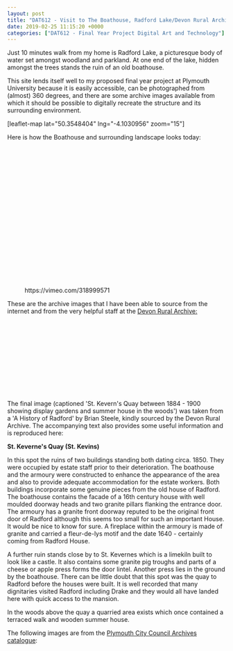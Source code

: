 ```yaml
---
layout: post
title: "DAT612 - Visit to The Boathouse, Radford Lake/Devon Rural Archive"
date: 2019-02-25 11:15:20 +0000
categories: ["DAT612 - Final Year Project Digital Art and Technology"]
---
```


Just 10 minutes walk from my home is Radford Lake, a picturesque body of water set amongst woodland and parkland. At one end of the lake, hidden amongst the trees stands the ruin of an old boathouse.

This site lends itself well to my proposed final year project at Plymouth University because it is easily accessible, can be photographed from (almost) 360 degrees, and there are some archive images available from which it should be possible to digitally recreate the structure and its surrounding environment.

[leaflet-map lat="50.3548404" lng="-4.1030956" zoom="15"]

Here is how the Boathouse and surrounding landscape looks today:

<figure class="wp-block-gallery has-nested-images columns-default is-cropped"><figure class="wp-block-image size-large"><a href="{{ site.baseurl }}/wp-content/uploads/2023/06/boathouse-radford-lake-present-day_46261898525_o-scaled.jpg"><img src="https://www.circleseven.co.uk/wp-content/uploads/2023/06/boathouse-radford-lake-present-day_46261898525_o-1024x768.jpg" alt="" class="wp-image-1098"/></a></figure>

<figure class="wp-block-image size-large"><a href="{{ site.baseurl }}/wp-content/uploads/2023/06/boathouse-radford-lake-present-day_32234306697_o-scaled.jpg"><img src="https://www.circleseven.co.uk/wp-content/uploads/2023/06/boathouse-radford-lake-present-day_32234306697_o-768x1024.jpg" alt="" class="wp-image-1121"/></a></figure>

<figure class="wp-block-image size-large"><a href="{{ site.baseurl }}/wp-content/uploads/2023/06/boathouse-radford-lake-present-day_46261902085_o-scaled.jpg"><img src="https://www.circleseven.co.uk/wp-content/uploads/2023/06/boathouse-radford-lake-present-day_46261902085_o-scaled.jpg" alt="" class="wp-image-1120"/></a></figure>

<figure class="wp-block-image size-large"><a href="{{ site.baseurl }}/wp-content/uploads/2023/06/boathouse-radford-lake-present-day_46452683684_o-scaled.jpg"><img src="https://www.circleseven.co.uk/wp-content/uploads/2023/06/boathouse-radford-lake-present-day_46452683684_o-768x1024.jpg" alt="" class="wp-image-1118"/></a></figure>

<figure class="wp-block-image size-large"><a href="{{ site.baseurl }}/wp-content/uploads/2023/06/boathouse-radford-lake-present-day_32234307697_o-scaled.jpg"><img src="https://www.circleseven.co.uk/wp-content/uploads/2023/06/boathouse-radford-lake-present-day_32234307697_o-scaled.jpg" alt="" class="wp-image-1119"/></a></figure>

<figure class="wp-block-image size-large"><a href="{{ site.baseurl }}/wp-content/uploads/2023/06/boathouse-radford-lake-present-day_46261901585_o-scaled.jpg"><img src="https://www.circleseven.co.uk/wp-content/uploads/2023/06/boathouse-radford-lake-present-day_46261901585_o-1024x768.jpg" alt="" class="wp-image-1117"/></a></figure>

<figure class="wp-block-image size-large"><a href="{{ site.baseurl }}/wp-content/uploads/2023/06/boathouse-radford-lake-present-day_32234307117_o-scaled.jpg"><img src="https://www.circleseven.co.uk/wp-content/uploads/2023/06/boathouse-radford-lake-present-day_32234307117_o-scaled.jpg" alt="" class="wp-image-1116"/></a></figure>

<figure class="wp-block-image size-large"><a href="{{ site.baseurl }}/wp-content/uploads/2023/06/boathouse-radford-lake-present-day_46261901235_o.jpg"><img src="https://www.circleseven.co.uk/wp-content/uploads/2023/06/boathouse-radford-lake-present-day_46261901235_o.jpg" alt="" class="wp-image-1115"/></a></figure>

<figure class="wp-block-image size-large"><a href="{{ site.baseurl }}/wp-content/uploads/2023/06/boathouse-radford-lake-present-day_46261901355_o-scaled.jpg"><img src="https://www.circleseven.co.uk/wp-content/uploads/2023/06/boathouse-radford-lake-present-day_46261901355_o-768x1024.jpg" alt="" class="wp-image-1114"/></a></figure>

<figure class="wp-block-image size-large"><a href="{{ site.baseurl }}/wp-content/uploads/2023/06/boathouse-radford-lake-present-day_32234305677_o-scaled.jpg"><img src="https://www.circleseven.co.uk/wp-content/uploads/2023/06/boathouse-radford-lake-present-day_32234305677_o-scaled.jpg" alt="" class="wp-image-1113"/></a></figure>

<figure class="wp-block-image size-large"><a href="{{ site.baseurl }}/wp-content/uploads/2023/06/boathouse-radford-lake-present-day_46261901925_o-scaled.jpg"><img src="https://www.circleseven.co.uk/wp-content/uploads/2023/06/boathouse-radford-lake-present-day_46261901925_o-scaled.jpg" alt="" class="wp-image-1112"/></a></figure>

<figure class="wp-block-image size-large"><a href="{{ site.baseurl }}/wp-content/uploads/2023/06/boathouse-radford-lake-present-day_32234307947_o.jpg"><img src="https://www.circleseven.co.uk/wp-content/uploads/2023/06/boathouse-radford-lake-present-day_32234307947_o.jpg" alt="" class="wp-image-1110"/></a></figure>

<figure class="wp-block-image size-large"><a href="{{ site.baseurl }}/wp-content/uploads/2023/06/boathouse-radford-lake-present-day_32234306377_o-scaled.jpg"><img src="https://www.circleseven.co.uk/wp-content/uploads/2023/06/boathouse-radford-lake-present-day_32234306377_o-scaled.jpg" alt="" class="wp-image-1109"/></a></figure>

<figure class="wp-block-image size-large"><a href="{{ site.baseurl }}/wp-content/uploads/2023/06/boathouse-radford-lake-present-day_32234306457_o-scaled.jpg"><img src="https://www.circleseven.co.uk/wp-content/uploads/2023/06/boathouse-radford-lake-present-day_32234306457_o-scaled.jpg" alt="" class="wp-image-1108"/></a></figure>

<figure class="wp-block-image size-large"><a href="{{ site.baseurl }}/wp-content/uploads/2023/06/boathouse-radford-lake-present-day_46261901745_o-scaled.jpg"><img src="https://www.circleseven.co.uk/wp-content/uploads/2023/06/boathouse-radford-lake-present-day_46261901745_o-scaled.jpg" alt="" class="wp-image-1107"/></a></figure>

<figure class="wp-block-image size-large"><a href="{{ site.baseurl }}/wp-content/uploads/2023/06/boathouse-radford-lake-present-day_32234305517_o.jpg"><img src="https://www.circleseven.co.uk/wp-content/uploads/2023/06/boathouse-radford-lake-present-day_32234305517_o.jpg" alt="" class="wp-image-1105"/></a></figure>

<figure class="wp-block-image size-large"><a href="{{ site.baseurl }}/wp-content/uploads/2023/06/boathouse-radford-lake-present-day_32234306827_o-scaled.jpg"><img src="https://www.circleseven.co.uk/wp-content/uploads/2023/06/boathouse-radford-lake-present-day_32234306827_o-scaled.jpg" alt="" class="wp-image-1106"/></a></figure>

<figure class="wp-block-image size-large"><a href="{{ site.baseurl }}/wp-content/uploads/2023/06/boathouse-radford-lake-present-day_46261899775_o-scaled.jpg"><img src="https://www.circleseven.co.uk/wp-content/uploads/2023/06/boathouse-radford-lake-present-day_46261899775_o-scaled.jpg" alt="" class="wp-image-1104"/></a></figure>

<figure class="wp-block-image size-large"><a href="{{ site.baseurl }}/wp-content/uploads/2023/06/boathouse-radford-lake-present-day_32234306737_o-scaled.jpg"><img src="https://www.circleseven.co.uk/wp-content/uploads/2023/06/boathouse-radford-lake-present-day_32234306737_o-scaled.jpg" alt="" class="wp-image-1103"/></a></figure>

<figure class="wp-block-image size-large"><a href="{{ site.baseurl }}/wp-content/uploads/2023/06/boathouse-radford-lake-present-day_46261900195_o-scaled.jpg"><img src="https://www.circleseven.co.uk/wp-content/uploads/2023/06/boathouse-radford-lake-present-day_46261900195_o-1024x768.jpg" alt="" class="wp-image-1101"/></a></figure>

<figure class="wp-block-image size-large"><a href="{{ site.baseurl }}/wp-content/uploads/2023/06/boathouse-radford-lake-present-day_32234307447_o-scaled.jpg"><img src="https://www.circleseven.co.uk/wp-content/uploads/2023/06/boathouse-radford-lake-present-day_32234307447_o-1024x768.jpg" alt="" class="wp-image-1102"/></a></figure>

<figure class="wp-block-image size-large"><a href="{{ site.baseurl }}/wp-content/uploads/2023/06/boathouse-radford-lake-present-day_32234307377_o-scaled.jpg"><img src="https://www.circleseven.co.uk/wp-content/uploads/2023/06/boathouse-radford-lake-present-day_32234307377_o-1024x768.jpg" alt="" class="wp-image-1100"/></a></figure>

<figure class="wp-block-image size-large"><a href="{{ site.baseurl }}/wp-content/uploads/2023/06/boathouse-radford-lake-present-day_32234307827_o-scaled.jpg"><img src="https://www.circleseven.co.uk/wp-content/uploads/2023/06/boathouse-radford-lake-present-day_32234307827_o-768x1024.jpg" alt="" class="wp-image-1099"/></a></figure>
</figure>

<figure class="wp-block-embed is-type-video is-provider-vimeo wp-block-embed-vimeo wp-embed-aspect-9-16 wp-has-aspect-ratio"><div class="wp-block-embed__wrapper">
https://vimeo.com/318999571
</div></figure>

<p>These are the archive images that I have been able to source from the internet and from the very helpful staff at the <a href="http://www.devonruralarchive.com/" target="_blank" rel="noreferrer noopener">Devon Rural Archive:</a></p>

<figure class="wp-block-gallery has-nested-images columns-default is-cropped"><figure class="wp-block-image size-large"><a href="{{ site.baseurl }}/wp-content/uploads/2023/06/boathouse-radford-lake-archived_32234376137_o.png"><img src="https://www.circleseven.co.uk/wp-content/uploads/2023/06/boathouse-radford-lake-archived_32234376137_o.png" alt="" class="wp-image-1132"/></a></figure>

<figure class="wp-block-image size-large"><a href="{{ site.baseurl }}/wp-content/uploads/2023/06/boathouse-radford-lake-archived_32234376247_o.jpg"><img src="https://www.circleseven.co.uk/wp-content/uploads/2023/06/boathouse-radford-lake-archived_32234376247_o.jpg" alt="" class="wp-image-1125"/></a></figure>

<figure class="wp-block-image size-large"><a href="{{ site.baseurl }}/wp-content/uploads/2023/06/boathouse-radford-lake-archived_32234376327_o.jpg"><img src="https://www.circleseven.co.uk/wp-content/uploads/2023/06/boathouse-radford-lake-archived_32234376327_o-1024x646.jpg" alt="" class="wp-image-1129"/></a></figure>

<figure class="wp-block-image size-large"><a href="{{ site.baseurl }}/wp-content/uploads/2023/06/boathouse-radford-lake-archived_32234376337_o.png"><img src="https://www.circleseven.co.uk/wp-content/uploads/2023/06/boathouse-radford-lake-archived_32234376337_o.png" alt="" class="wp-image-1133"/></a></figure>

<figure class="wp-block-image size-large"><a href="{{ site.baseurl }}/wp-content/uploads/2023/06/boathouse-radford-lake-archived_32234376407_o.jpg"><img src="https://www.circleseven.co.uk/wp-content/uploads/2023/06/boathouse-radford-lake-archived_32234376407_o-1024x665.jpg" alt="" class="wp-image-1126"/></a></figure>

<figure class="wp-block-image size-large"><a href="{{ site.baseurl }}/wp-content/uploads/2023/06/boathouse-radford-lake-archived_32234376417_o.jpg"><img src="https://www.circleseven.co.uk/wp-content/uploads/2023/06/boathouse-radford-lake-archived_32234376417_o.jpg" alt="" class="wp-image-1123"/></a></figure>

<figure class="wp-block-image size-large"><a href="{{ site.baseurl }}/wp-content/uploads/2023/06/boathouse-radford-lake-archived_32234376497_o.jpg"><img src="https://www.circleseven.co.uk/wp-content/uploads/2023/06/boathouse-radford-lake-archived_32234376497_o.jpg" alt="" class="wp-image-1124"/></a></figure>

<figure class="wp-block-image size-large"><a href="{{ site.baseurl }}/wp-content/uploads/2023/06/boathouse-radford-lake-archived_32234376597_o.jpg"><img src="https://www.circleseven.co.uk/wp-content/uploads/2023/06/boathouse-radford-lake-archived_32234376597_o.jpg" alt="" class="wp-image-1127"/></a></figure>

<figure class="wp-block-image size-large"><a href="{{ site.baseurl }}/wp-content/uploads/2023/06/boathouse-radford-lake-archived_47124204942_o-scaled.jpg"><img src="https://www.circleseven.co.uk/wp-content/uploads/2023/06/boathouse-radford-lake-archived_47124204942_o-1024x768.jpg" alt="" class="wp-image-1134"/></a></figure>

<figure class="wp-block-image size-large"><a href="{{ site.baseurl }}/wp-content/uploads/2023/06/boathouse-radford-lake-archived_47176098201_o.png"><img src="https://www.circleseven.co.uk/wp-content/uploads/2023/06/boathouse-radford-lake-archived_47176098201_o.png" alt="" class="wp-image-1128"/></a></figure>

<figure class="wp-block-image size-large"><a href="{{ site.baseurl }}/wp-content/uploads/2023/06/boathouse-radford-lake-archived_47176098311_o.png"><img src="https://www.circleseven.co.uk/wp-content/uploads/2023/06/boathouse-radford-lake-archived_47176098311_o.png" alt="" class="wp-image-1131"/></a></figure>

<figure class="wp-block-image size-large"><a href="{{ site.baseurl }}/wp-content/uploads/2023/06/boathouse-radford-lake-archived_47176098371_o.png"><img src="https://www.circleseven.co.uk/wp-content/uploads/2023/06/boathouse-radford-lake-archived_47176098371_o.png" alt="" class="wp-image-1130"/></a></figure>
</figure>

<figure class="wp-block-image size-large"><a href="{{ site.baseurl }}/wp-content/uploads/2023/06/IMG_0118-e1550849775191-scaled-1.jpg"><img src="https://www.circleseven.co.uk/wp-content/uploads/2023/06/IMG_0118-e1550849775191-scaled-1-758x1024.jpg" alt="" class="wp-image-1138"/></a></figure>

The final image (captioned 'St. Kevern's Quay between 1884 - 1900 showing display gardens and summer house in the woods') was taken from a 'A History of Radford' by Brian Steele, kindly sourced by the Devon Rural Archive. The accompanying text also provides some useful information and is reproduced here:

**St. Keverne's Quay (St. Kevins)**

In this spot the ruins of two buildings standing both dating circa. 1850. They were occupied by estate staff prior to their deterioration. The boathouse and the armoury were constructed to enhance the appearance of the area and also to provide adequate accommodation for the estate workers. Both buildings incorporate some genuine pieces from the old house of Radford. The boathouse contains the facade of a 16th century house with well moulded doorway heads and two granite pillars flanking the entrance door. The armoury has a granite front doorway reputed to be the original front door of Radford although this seems too small for such an important House. It would be nice to know for sure. A fireplace within the armoury is made of granite and carried a fleur-de-lys motif and the date 1640 - certainly coming from Radford House.

A further ruin stands close by to St. Kevernes which is a limekiln built to look like a castle. It also contains some granite pig troughs and parts of a cheese or apple press forms the door lintel. Another press lies in the ground by the boathouse. There can be little doubt that this spot was the quay to Radford before the houses were built. It is well recorded that many dignitaries visited Radford including Drake and they would all have landed here with quick access to the mansion.

In the woods above the quay a quarried area exists which once contained a terraced walk and wooden summer house.

<p>The following images are from the <a href="http://web.plymouth.gov.uk/archivecatalogue.htm" target="_blank" rel="noreferrer noopener">Plymouth City Council Archives catalogue</a>:</p>

<figure class="wp-block-gallery has-nested-images columns-default is-cropped"><figure class="wp-block-image size-large"><a href="{{ site.baseurl }}/wp-content/uploads/2023/06/radford-boathouse-pcc_32265282617_o.jpg"><img src="https://www.circleseven.co.uk/wp-content/uploads/2023/06/radford-boathouse-pcc_32265282617_o.jpg" alt="" class="wp-image-1140"/></a></figure>

<figure class="wp-block-image size-large"><a href="{{ site.baseurl }}/wp-content/uploads/2023/06/radford-boathouse-pcc_46293036555_o.jpg"><img src="https://www.circleseven.co.uk/wp-content/uploads/2023/06/radford-boathouse-pcc_46293036555_o.jpg" alt="" class="wp-image-1150"/></a></figure>

<figure class="wp-block-image size-large"><a href="{{ site.baseurl }}/wp-content/uploads/2023/06/radford-boathouse-pcc_46293036635_o.jpg"><img src="https://www.circleseven.co.uk/wp-content/uploads/2023/06/radford-boathouse-pcc_46293036635_o.jpg" alt="" class="wp-image-1148"/></a></figure>

<figure class="wp-block-image size-large"><a href="{{ site.baseurl }}/wp-content/uploads/2023/06/radford-boathouse-pcc_46293036675_o.jpg"><img src="https://www.circleseven.co.uk/wp-content/uploads/2023/06/radford-boathouse-pcc_46293036675_o.jpg" alt="" class="wp-image-1141"/></a></figure>

<figure class="wp-block-image size-large"><a href="{{ site.baseurl }}/wp-content/uploads/2023/06/radford-boathouse-pcc_46293036695_o.jpg"><img src="https://www.circleseven.co.uk/wp-content/uploads/2023/06/radford-boathouse-pcc_46293036695_o.jpg" alt="" class="wp-image-1145"/></a></figure>

<figure class="wp-block-image size-large"><a href="{{ site.baseurl }}/wp-content/uploads/2023/06/radford-boathouse-pcc_46293036745_o.jpg"><img src="https://www.circleseven.co.uk/wp-content/uploads/2023/06/radford-boathouse-pcc_46293036745_o.jpg" alt="" class="wp-image-1143"/></a></figure>

<figure class="wp-block-image size-large"><a href="{{ site.baseurl }}/wp-content/uploads/2023/06/radford-boathouse-pcc_47155561622_o.jpg"><img src="https://www.circleseven.co.uk/wp-content/uploads/2023/06/radford-boathouse-pcc_47155561622_o.jpg" alt="" class="wp-image-1142"/></a></figure>

<figure class="wp-block-image size-large"><a href="{{ site.baseurl }}/wp-content/uploads/2023/06/radford-boathouse-pcc_47155561752_o.jpg"><img src="https://www.circleseven.co.uk/wp-content/uploads/2023/06/radford-boathouse-pcc_47155561752_o.jpg" alt="" class="wp-image-1144"/></a></figure>

<figure class="wp-block-image size-large"><a href="{{ site.baseurl }}/wp-content/uploads/2023/06/radford-boathouse-pcc_47155561932_o.jpg"><img src="https://www.circleseven.co.uk/wp-content/uploads/2023/06/radford-boathouse-pcc_47155561932_o.jpg" alt="" class="wp-image-1146"/></a></figure>

<figure class="wp-block-image size-large"><a href="{{ site.baseurl }}/wp-content/uploads/2023/06/radford-boathouse-pcc_47155562022_o.jpg"><img src="https://www.circleseven.co.uk/wp-content/uploads/2023/06/radford-boathouse-pcc_47155562022_o.jpg" alt="" class="wp-image-1147"/></a></figure>

<figure class="wp-block-image size-large"><a href="{{ site.baseurl }}/wp-content/uploads/2023/06/radford-boathouse-pcc_47155562082_o.jpg"><img src="https://www.circleseven.co.uk/wp-content/uploads/2023/06/radford-boathouse-pcc_47155562082_o.jpg" alt="" class="wp-image-1149"/></a></figure>
</figure>
